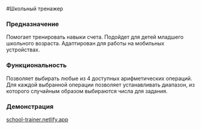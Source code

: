 #Школьный тренажер

### Предназначение

Помогает тренировать навыки счета. Подойдет для детей младшего школьного возраста.
Адаптирован для работы на мобильных устройствах.

### Функциональность

Позволяет выбирать любые из 4 доступных арифметических операций.
Для каждой выбранной операции позволяет устанавливать диапазон, из которого случайным образом выбираются числа для задания.

### Демонстрация

[school-trainer.netlify.app](https://school-trainer.netlify.app)
